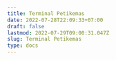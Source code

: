 ```yaml
---
title: Terminal Petikemas
date: 2022-07-28T22:09:33+07:00
draft: false
lastmod: 2022-07-29T09:00:31.047Z
slug: Terminal Petikemas
type: docs
---
```

